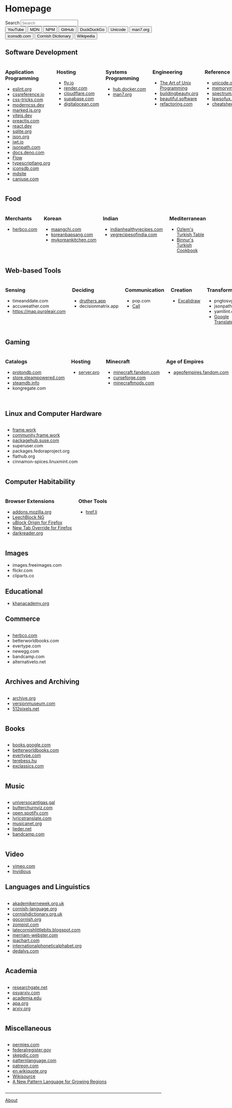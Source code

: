 <h1 class="sr-only">Homepage</h1>

<style>
#hierarchy-nav {
  display: none;
}
</style>

<div class="omnisearch">
  <label>
    <span class="sr-only">Search</span>
    <input type="search" placeholder="Search">
  </label>
  <div class="buttons">
    <button class="youtube" title="Search YouTube">YouTube</button>
    <button class="mdn" title="Search MDN">MDN</button>
    <button class="npm" title="Search NPM">NPM</button>
    <button class="github" title="Search GitHub">GitHub</button>
    <button class="duckduckgo" title="Search with DuckDuckGo">DuckDuckGo</button>
    <button class="unicode" title="Search Unicode Characters">Unicode</button>
    <button class="man7" title="Search Man Pages">man7.org</button>
    <button class="iconsdb" title="Search iconsdb.com">iconsdb.com</button>
    <button class="cornish" title="Search Cornish Dictionary">Cornish Dictionary</button>
    <button class="wikipedia" title="Search Wikipedia">Wikipedia</button>
  </div>
</div>

<script>
  const omnisearch = document.querySelector(".omnisearch")
  setupOmnisearch(omnisearch)
  omnisearch.querySelector("input")?.focus()
</script>

## Software Development

<div class="columns">
<section>

### Application Programming

- [eslint.org](https://eslint.org)
- [cssreference.io](https://cssreference.io)
- [css-tricks.com](https://css-tricks.com)
- [moderncss.dev](https://moderncss.dev)
- [marked.js.org](https://marked.js.org)
- [vitejs.dev](https://vitejs.dev)
- [preactjs.com](https://preactjs.com)
- [react.dev](https://react.dev)
- [sqlite.org](https://sqlite.org)
- [json.org](https://json.org)
- [jwt.io](https://jwt.io)
- [jsonpath.com](https://jsonpath.com)
- [docs.deno.com](https://docs.deno.com)
- [Flow](https://flow.org/)
- [typescriptlang.org](https://typescriptlang.org)
- [iconsdb.com](https://iconsdb.com)
- [mdsite](https://benchristel.github.io/mdsite)
- [caniuse.com](https://caniuse.com)

</section><section>

### Hosting

- [fly.io](https://fly.io)
- [render.com](https://render.com)
- [cloudflare.com](https://cloudflare.com)
- [supabase.com](https://supabase.com)
- [digitalocean.com](https://digitalocean.com)

</section><section>

### Systems Programming

- [hub.docker.com](https://hub.docker.com)
- [man7.org](https://man7.org)

</section><section>

### Engineering

- [The Art of Unix Programming](http://www.catb.org/esr/writings/taoup/html/)
- [buildingbeauty.org](https://buildingbeauty.org)
- [beautiful.software](https://beautiful.software)
- [refactoring.com](https://refactoring.com)

</section><section>

### Reference

- [unicode.org](https://unicode.org)
- [memorymanagement.org](https://memorymanagement.org)
- [spectrum.ieee.org](https://spectrum.ieee.org)
- [lawsofux.com](https://lawsofux.com)
- [cheatsheetseries.owasp.org](https://cheatsheetseries.owasp.org)

</section><section>

### Help

- [stackoverflow.com](https://stackoverflow.com)
- [exercism.org](https://exercism.org)

</section><section>

### Blogs

- [tidyfirst.substack.com](https://tidyfirst.substack.com)
- [baldurbjarnason.com](https://baldurbjarnason.com)
- [softwarecrisis.dev](https://softwarecrisis.dev)
- [simonwillison.net](https://simonwillison.net)
- [geepawhill.org](https://geepawhill.org)
- [third-bit.com](https://third-bit.com)
- [blog.nelhage.com](https://blog.nelhage.com)
- [thecodewhisperer.com](https://thecodewhisperer.com)
- [dreamsongs.com](https://dreamsongs.com)
- [aiweirdness.com](https://aiweirdness.com)
- [jlelliotton.blogspot.com](https://jlelliotton.blogspot.com)
- https://morrick.me

</section>
</div>

## Food

<div class="columns">

<section>

### Merchants

- [herbco.com](https://herbco.com)

</section><section>

### Korean

- [maangchi.com](https://maangchi.com)
- [koreanbapsang.com](https://koreanbapsang.com)
- [mykoreankitchen.com](https://mykoreankitchen.com)

</section><section>

### Indian

- [indianhealthyrecipes.com](https://indianhealthyrecipes.com)
- [vegrecipesofindia.com](https://www.vegrecipesofindia.com)

</section><section>

### Mediterranean

- [Ozlem's Turkish Table](https://ozlemsturkishtable.com/)
- [Binnur's Turkish Cookbook](https://binnurturkishcookbook.blogspot.com/)

</section>

<!--
- themediterraneandish.com

### Miscellaneous

- allrecipes.com
- minimalistbaker.com
- thespruce.com
- tastesbetterfromscratch.com
- thekitchn.com
- recipetineats.com
- cookwithmanali.com
- cookieandkate.com
- holycowvegan.net
- simplyrecipes.com
- seriouseats.com
- natashaskitchen.com
- manilaspoon.com
- bbcgoodfood.com
- aspicyperspective.com
- eatingbirdfood.com
-->

</div>

## Web-based Tools

<div class="columns">

<section>

### Sensing

- timeanddate.com
- accuweather.com
- https://map.purpleair.com

</section><section>

### Deciding

- [druthers.app](https://druthers.app)
- decisionmatrix.app

</section><section>

### Communication

- pop.com
- [Call](https://benchristel.github.io/call)

</section><section>

### Creation

- [Excalidraw](https://excalidraw.com)

</section><section>

### Transformation

- pngtosvg.com
- jsonpath.com
- yamllint.com
- [Google Translate](https://translate.google.com)

</section><section>

### Prototyping

- [Taste Playground](https://benchristel.github.io/try-taste/)
- jsfiddle.net
- codepen.io

</section>
</div>

## Gaming

<div class="columns">

<section>

### Catalogs

- [protondb.com](https://protondb.com)
- [store.steampowered.com](https://store.steampowered.com)
- [steamdb.info](https://steamdb.info)
- kongregate.com

</section><section>

### Hosting

- [server.pro](server.pro)

</section><section>

### Minecraft

- [minecraft.fandom.com](https://minecraft.fandom.com)
- [curseforge.com](https://curseforge.com)
- [minecraftmods.com](https://minecraftmods.com)

</section><section>

### Age of Empires

- [ageofempires.fandom.com](https://ageofempires.fandom.com)

</section><section>

### Heroes of Might and Magic

- [celestialheavens.com](http://celestialheavens.com)
- [maps4heroes.com](https://maps4heroes.com/)
- [heroesofmightandmagic.com](https://heroesofmightandmagic.com)
- [mightandmagic.fandom.com](https://mightandmagic.fandom.com)
- heroescommunity.com

</section><section>

### Other Games

- zero-k.info
- mindustrygame.github.io

</section><section>

### General / Reference

- [unitstatistics.com](https://www.unitstatistics.com/)
- [lparchive.org](https://lparchive.org)

</section>
</div>

## Linux and Computer Hardware

<div class="columns">

- [frame.work](https://frame.work)
- [community.frame.work](https://community.frame.work)
- [packagehub.suse.com](https://packagehub.suse.com)
- superuser.com
- packages.fedoraproject.org
- flathub.org
- cinnamon-spices.linuxmint.com

</div>

## Computer Habitability

<div class="columns">

<section>

### Browser Extensions

- [addons.mozilla.org](https://addons.mozilla.org)
- [LeechBlock NG](https://www.proginosko.com/leechblock/)
- [uBlock Origin for Firefox](https://addons.mozilla.org/en-US/firefox/addon/ublock-origin/)
- [New Tab Override for Firefox](https://addons.mozilla.org/en-US/firefox/addon/new-tab-override/)
- [darkreader.org](https://darkreader.org)

</section><section>

### Other Tools

- [href.li](https://href.li)

</section>
</div>

## Images

- images.freeimages.com
- flickr.com
- cliparts.co

## Educational

- [khanacademy.org](https://khanacademy.org)

## Commerce

<div class="columns">

- [herbco.com](https://herbco.com)
- betterworldbooks.com
- evertype.com
- newegg.com
- bandcamp.com
- alternativeto.net

</div>

## Archives and Archiving

<div class="columns">

- [archive.org](https://archive.org)
- [versionmuseum.com](https://versionmuseum.com)
- [512pixels.net](https://512pixels.net/projects/aqua-screenshot-library/mac-os-x-10-6-snow-leopard/)

</div>

## Books

<div class="columns">

- [books.google.com](https://books.google.com)
- [betterworldbooks.com](https://betterworldbooks.com)
- [evertype.com](https://evertype.com)
- [terebess.hu](https://terebess.hu)
- [exclassics.com](https://exclassics.com)

</div>

## Music

<div class="columns">

- [universocantigas.gal](https://universocantigas.gal)
- [butterchurnviz.com](https://butterchurnviz.com)
- [open.spotify.com](https://open.spotify.com)
- [lyricstranslate.com](https://lyricstranslate.com)
- [musicanet.org](https://musicanet.org)
- [lieder.net](https://lieder.net)
- [bandcamp.com](https://bandcamp.com)

</div>

## Video

- [vimeo.com](https://vimeo.com)
- [Invidious](https://vid.puffyan.us)

## Languages and Linguistics

<div class="columns">

- [akademikernewek.org.uk](https://akademikernewek.org.uk)
- [cornish-language.org](https://cornish-language.org)
- [cornishdictionary.org.uk](https://cornishdictionary.org.uk)
- [gocornish.org](https://gocornish.org)
- [zompist.com](https://zompist.com)
- [latecornishlittlebits.blogspot.com](https://latecornishlittlebits.blogspot.com)
- [merriam-webster.com](https://merriam-webster.com)
- [ipachart.com](https://ipachart.com)
- [internationalphoneticalphabet.org](https://internationalphoneticalphabet.org)
- [dedalvs.com](https://dedalvs.com)

</div>

## Academia

<div class="columns">

- [researchgate.net](https://researchgate.net)
- [psyarxiv.com](https://psyarxiv.com)
- [academia.edu](https://academia.edu)
- [apa.org](https://apa.org)
- [arxiv.org](https://arxiv.org)

</div>

## Miscellaneous

<div class="columns">

- [permies.com](https://permies.com)
- [federalregister.gov](https://federalregister.gov)
- [skepdic.com](https://skepdic.com)
- [patternlanguage.com](https://patternlanguage.com)
- [patreon.com](https://patreon.com)
- [en.wikiquote.org](https://en.wikiquote.org)
- [Wikisource](https://en.wikisource.org/wiki/Main_Page)
- [A New Pattern Language for Growing Regions](https://npl.wiki)

</div>

---

[About](./about.html)